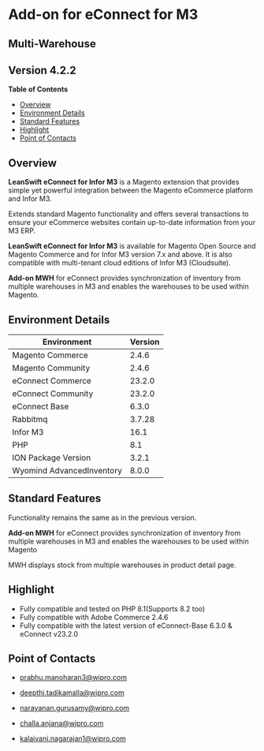Add-on for eConnect for M3
==========================

Multi-Warehouse
---------------

Version 4.2.2
-------------

**Table of Contents**

  - [Overview](#overview)
  - [Environment Details](#environment-details)
  - [Standard Features](#standard-features)
  - [Highlight](#highlight)
  - [Point of Contacts](#point-of-contacts)

Overview
--------

**LeanSwift eConnect for Infor M3** is a Magento extension that provides simple
yet powerful integration between the Magento eCommerce platform and Infor M3.

Extends standard Magento functionality and offers several transactions to ensure
your eCommerce websites contain up-to-date information from your M3 ERP.

**LeanSwift eConnect for Infor M3** is available for Magento Open Source and
Magento Commerce and for Infor M3 version 7.x and above. It is also compatible
with multi-tenant cloud editions of Infor M3 (Cloudsuite).

**Add-on MWH** for eConnect provides synchronization of inventory from multiple
warehouses in M3 and enables the warehouses to be used within Magento.

Environment Details
-------------------

| **Environment**           | **Version** |
|---------------------------|-------------|
| Magento Commerce          | 2.4.6       |
| Magento Community         | 2.4.6       |
| eConnect Commerce         | 23.2.0      |
| eConnect Community        | 23.2.0      |
| eConnect Base             | 6.3.0       |
| Rabbitmq                  | 3.7.28      |
| Infor M3                  | 16.1        |
| PHP                       | 8.1         |
| ION Package Version       | 3.2.1       |
| Wyomind AdvancedInventory | 8.0.0       |

Standard Features
-----------------

Functionality remains the same as in the previous version.

**Add-on MWH** for eConnect provides synchronization of inventory from multiple
warehouses in M3 and enables the warehouses to be used within Magento

MWH displays stock from multiple warehouses in product detail page.

Highlight
---------
- Fully compatible and tested on PHP 8.1(Supports 8.2 too)
- Fully compatible with Adobe Commerce 2.4.6
- Fully compatible with the latest version of eConnect-Base 6.3.0 & eConnect v23.2.0


Point of Contacts
-----------------

-   <prabhu.manoharan3@wipro.com>

-   <deepthi.tadikamalla@wipro.com>

-   <narayanan.gurusamy@wipro.com>

-   <challa.anjana@wipro.com>

-   <kalaivani.nagarajan1@wipro.com>
